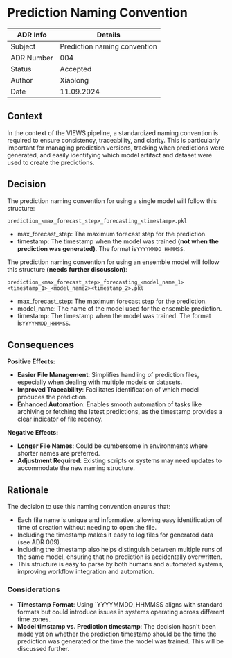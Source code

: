 # Prediction Naming Convention


| ADR Info            | Details                      |
|---------------------|------------------------------|
| Subject             | Prediction naming convention |
| ADR Number          | 004                          |
| Status              | Accepted                     |
| Author              | Xiaolong                     |
| Date                | 11.09.2024                   |

## Context
In the context of the VIEWS pipeline, a standardized naming convention is required to ensure consistency, traceability, and clarity. 
This is particularly important for managing prediction versions, tracking when predictions were generated, and easily identifying which model artifact and dataset were used to create the predictions.


## Decision
The prediction naming convention for using a single model will follow this structure:
```
prediction_<max_forecast_step>_forecasting_<timestamp>.pkl
```
- max_forecast_step: The maximum forecast step for the prediction.
- timestamp: The timestamp when the model was trained **(not when the prediction was generated)**. The format is`YYYYMMDD_HHMMSS`.

The prediction naming convention for using an ensemble model will follow this structure **(needs further discussion)**:
```
prediction_<max_forecast_step>_forecasting_<model_name_1><timestamp_1>_<model_name2><timestamp_2>.pkl
```
- max_forecast_step: The maximum forecast step for the prediction.
- model_name: The name of the model used for the ensemble prediction.
- timestamp: The timestamp when the model was trained. The format is`YYYYMMDD_HHMMSS`.

## Consequences
**Positive Effects:**

- **Easier File Management**: Simplifies handling of prediction files, especially when dealing with multiple models or datasets.
- **Improved Traceability**: Facilitates identification of which model produces the prediction.
- **Enhanced Automation**: Enables smooth automation of tasks like archiving or fetching the latest predictions, as the timestamp provides a clear indicator of file recency.


**Negative Effects:**
- **Longer File Names**: Could be cumbersome in environments where shorter names are preferred.
- **Adjustment Required**: Existing scripts or systems may need updates to accommodate the new naming structure.

## Rationale
The decision to use this naming convention ensures that:

- Each file name is unique and informative, allowing easy identification of time of creation without needing to open the file.
- Including the timestamp makes it easy to log files for generated data (see ADR 009).
- Including the timestamp also helps distinguish between multiple runs of the same model, ensuring that no prediction is accidentally overwritten.
- This structure is easy to parse by both humans and automated systems, improving workflow integration and automation.

### Considerations
- **Timestamp Format**: Using `YYYYMMDD_HHMMSS aligns with standard formats but could introduce issues in systems operating across different time zones.
- **Model timstamp vs. Prediction timestamp**: The decision hasn't been made yet on whether the prediction timestamp should be the time the prediction was generated or the time the model was trained. This will be discussed further.

